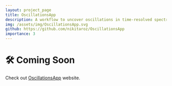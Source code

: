 ```yaml
---
layout: project_page
title: OscillationsApp
description: A workflow to uncover oscillations in time-resolved spectroscopy data.
img: /assets/img/OscillationsApp.svg
github: https://github.com/nikitaroz/OscillationsApp
importance: 3
---
```


# 🛠️ Coming Soon

Check out [OscillationsApp](https://nikitaroz.shinyapps.io/OscillationsApp/) website.